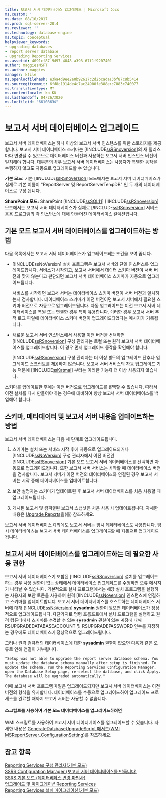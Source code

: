 ```yaml
---
title: 보고서 서버 데이터베이스 업그레이드 | Microsoft Docs
ms.custom: ''
ms.date: 08/10/2017
ms.prod: sql-server-2014
ms.reviewer: ''
ms.technology: database-engine
ms.topic: conceptual
helpviewer_keywords:
- upgrading databases
- report server database
- upgrading Reporting Services
ms.assetid: 4091cf87-9d97-4048-a393-67f1f9207401
author: maggiesMSFT
ms.author: maggies
manager: kfile
ms.openlocfilehash: e3ba4d9ee2e0b92617c2d2bcadae3bf87c8b5414
ms.sourcegitcommit: 6fd8c1914de4c7ac24900fe388ecc7883c740077
ms.translationtype: MT
ms.contentlocale: ko-KR
ms.lasthandoff: 04/26/2020
ms.locfileid: "66108636"
---
```

# <a name="upgrade-a-report-server-database"></a>보고서 서버 데이터베이스 업그레이드
  보고서 서버 데이터베이스는 하나 이상의 보고서 서버 인스턴스를 위한 스토리지를 제공합니다. 보고서 서버 데이터베이스 스키마는 [!INCLUDE[ssRSnoversion](../../includes/ssrsnoversion-md.md)]의 새 릴리스마다 변경될 수 있으므로 데이터베이스 버전과 사용하는 보고서 서버 인스턴스 버전이 일치해야 합니다. 대부분의 경우 보고서 서버 데이터베이스는 사용자가 특별한 동작을 수행하지 않고도 자동으로 업그레이드할 수 있습니다.  
  
 **기본 모드:** 기본 [!INCLUDE[ssRSnoversion](../../includes/ssrsnoversion-md.md)] 모드에서는 보고서 서버 데이터베이스가 실제로 기본 이름이 "ReportServer 및 ReportServerTempDB" 인 두 개의 데이터베이스로 구성 됩니다.  
  
 **SharePoint 모드:** SharePoint [!INCLUDE[ssSQL11](../../includes/sssql11-md.md)] [!INCLUDE[ssRSnoversion](../../includes/ssrsnoversion-md.md)] 모드에서는 보고서 서버 데이터베이스가 실제로 [!INCLUDE[ssRSnoversion](../../includes/ssrsnoversion-md.md)] 서비스 응용 프로그램의 각 인스턴스에 대해 만들어진 데이터베이스 컬렉션입니다.  
  
## <a name="ways-to-upgrade-a-native-mode-report-server-database"></a>기본 모드 보고서 서버 데이터베이스를 업그레이드하는 방법  
 다음 목록에서는 보고서 서버 데이터베이스가 업그레이드되는 조건을 보여 줍니다.  
  
-   [!INCLUDE[ssNoVersion](../../includes/ssnoversion-md.md)] 설치 프로그램은 보고서 서버의 단일 인스턴스를 업그레이드합니다. 서비스가 시작되고, 보고서 서버에서 데이터 스키마 버전이 서버 버전과 맞지 않는다고 판단되면 보고서 서버 데이터베이스 스키마가 자동으로 업그레이드됩니다.  
  
     서비스를 시작하면 보고서 서버는 데이터베이스 스키마 버전이 서버 버전과 일치하는지 검사합니다. 데이터베이스 스키마가 이전 버전이면 보고서 서버에서 필요한 스키마 버전으로 자동으로 업그레이드됩니다. 자동 업그레이드는 이전 보고서 서버 데이터베이스를 복원 또는 연결한 경우 특히 유용합니다. 이러한 경우 보고서 서버 추적 로그 파일에 데이터베이스 스키마 버전이 업그레이드되었다는 메시지가 기록됩니다.  
  
-   새로운 보고서 서버 인스턴스에서 사용할 이전 버전을 선택하면 [!INCLUDE[ssRSnoversion](../../includes/ssrsnoversion-md.md)] 구성 관리자는 로컬 또는 원격 보고서 서버 데이터베이스를 업그레이드합니다. 이 경우 먼저 업그레이드 동작을 확인해야 합니다.  
  
     [!INCLUDE[ssRSnoversion](../../includes/ssrsnoversion-md.md)] 구성 관리자는 더 이상 별도의 업그레이드 단추나 업그레이드 스크립트를 제공하지 않습니다. 보고서 서버 서비스의 자동 업그레이드 기능 덕분에 [!INCLUDE[ssKatmai](../../includes/sskatmai-md.md)] 부터는 이러한 기능이 더 이상 사용되지 않습니다.  
  
 스키마를 업데이트한 후에는 이전 버전으로 업그레이드를 롤백할 수 없습니다. 따라서 이전 설치를 다시 만들어야 하는 경우에 대비하여 항상 보고서 서버 데이터베이스를 백업해야 합니다.  
  
## <a name="how-the-schema-metadata-and-report-server-content-is-updated"></a>스키마, 메타데이터 및 보고서 서버 내용을 업데이트하는 방법  
 보고서 서버 데이터베이스는 다음 세 단계로 업그레이드됩니다.  
  
1.  스키마는 설치 또는 서비스 시작 후에 자동으로 업그레이드되거나 [!INCLUDE[ssNoVersion](../../includes/ssnoversion-md.md)] 구성 관리자에서 이전 버전인 [!INCLUDE[ssRSnoversion](../../includes/ssrsnoversion-md.md)] 기본 모드 보고서 서버 데이터베이스를 선택하면 자동으로 업그레이드됩니다. 또한 보고서 서버 서비스는 시작할 때 데이터베이스 버전을 검사합니다. 보고서 서버가 이전 버전의 데이터베이스와 연결된 경우 보고서 서버는 시작 중에 데이터베이스를 업데이트합니다.  
  
2.  보안 설명자는 스키마가 업데이트된 후 보고서 서버 데이터베이스를 처음 사용할 때 업그레이드됩니다.  
  
3.  게시된 보고서 및 컴파일된 보고서 스냅샷은 처음 사용 시 업데이트됩니다. 자세한 내용은 [Upgrade Reports](upgrade-reports.md)을(를) 참조하세요.  
  
 보고서 서버 데이터베이스 이외에도 보고서 서버는 임시 데이터베이스도 사용합니다. 임시 데이터베이스는 보고서 서버 데이터베이스를 업그레이드할 때 자동으로 업그레이드됩니다.  
  
## <a name="permissions-required-to-upgrade-a-report-server-database"></a>보고서 서버 데이터베이스를 업그레이드하는 데 필요한 사용 권한  
 보고서 서버 데이터베이스가 포함된 [!INCLUDE[ssRSnoversion](../../includes/ssrsnoversion-md.md)] 설치를 업그레이드하는 경우 사용 권한이 없는 상태에서 데이터베이스 업그레이드를 수행하면 오류 메시지가 나타날 수 있습니다. 기본적으로 설치 프로그램에서는 해당 설치 프로그램을 실행하는 사용자의 보안 토큰을 사용하여 원격 [!INCLUDE[ssNoVersion](../../includes/ssnoversion-md.md)] 인스턴스에 연결하고 스키마를 업데이트합니다. 보고서 서버 데이터베이스를 호스트하는 데이터베이스 서버에 대해 [!INCLUDE[ssNoVersion](../../includes/ssnoversion-md.md)] **sysadmin** 권한이 있으면 데이터베이스가 정상적으로 업그레이드됩니다. 마찬가지로 명령 프롬프트에서 설치 프로그램을 실행하고 원격 컴퓨터에서 스키마를 수정할 수 있는 **sysadmin** 권한이 있는 계정에 대해 RSUPGRADEDATABASEACCOUNT 및 RSUPGRADEPASSWORD 인수를 지정하는 경우에도 데이터베이스가 정상적으로 업그레이드됩니다.  
  
 그러나 원격 컴퓨터의 데이터베이스에 대한 **sysadmin** 권한이 없으면 다음과 같은 오류로 인해 연결이 거부됩니다.  
  
 `"Setup was not able to upgrade the report server database schema. You must update the database schema manually after setup is finished. To update the schema, run the Reporting Services Configuration Manager, open the Database Setup page, re-select the database, and click Apply. The database will be upgraded automatically."`  
  
 이때 보고서 서버 프로그램 파일은 업그레이드되지만 보고서 서버 데이터베이스는 이전 버전의 형식을 유지합니다. 데이터베이스를 수동으로 업그레이드하여 업그레이드 프로세스를 완료할 때까지 보고서 서버는 사용할 수 없습니다.  
  
#### <a name="to-upgrade-a-native-mode-database-with-scripts"></a>스크립트를 사용하여 기본 모드 데이터베이스를 업그레이드하려면  
 WMI 스크립트를 사용하여 보고서 서버 데이터베이스를 업그레이드할 수 있습니다. 자세한 내용은 [GenerateDatabaseUpgradeScript 메서드&#40;WMI MSReportServer_ConfigurationSetting&#41;](../wmi-provider-library-reference/configurationsetting-method-generatedatabaseupgradescript.md)를 참조하세요.  
  
## <a name="see-also"></a>참고 항목  
 [Reporting Services 구성 관리자&#40;기본 모드&#41;](../../sql-server/install/reporting-services-configuration-manager-native-mode.md)   
 [SSRS Configuration Manager &#40;보고서 서버 데이터베이스를 만듭니다&#41;](../../sql-server/install/create-a-report-server-database-ssrs-configuration-manager.md)   
 [SSRS 기본 모드 &#40;데이터베이스 변경 마법사&#41;](../../sql-server/install/change-database-wizard-ssrs-native-mode.md)   
 [업그레이드 및 마이그레이션 Reporting Services](upgrade-and-migrate-reporting-services.md)   
 [Reporting Services 설치 마이그레이션&#40;기본 모드&#41;](migrate-a-reporting-services-installation-native-mode.md)  
  
  
